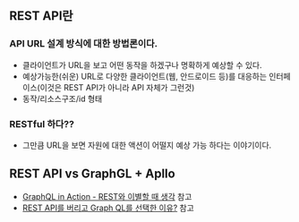 ## REST API란

### API URL 설계 방식에 대한 방법론이다.
- 클라이언트가 URL을 보고 어떤 동작을 하겠구나 명확하게 예상할 수 있다.
- 예상가능한(쉬운) URL로 다양한 클라이언트(웹, 안드로이드 등)를 대응하는 인터페이스(이것은 REST API가 아니라 API 자체가 그런것)
- 동작/리소스구조/id 형태

### RESTful 하다??
- 그만큼 URL을 보면 자원에 대한 액션이 어떨지 예상 가능 하다는 이야기이다.

## REST API vs GraphGL + Apllo
- [GraphQL in Action - REST와 이별할 때 생각](https://goo.gl/Ga1USy) 참고
- [REST API를 버리고 Graph QL를 선택한 이유?](https://goo.gl/xu1QrV) 참고
